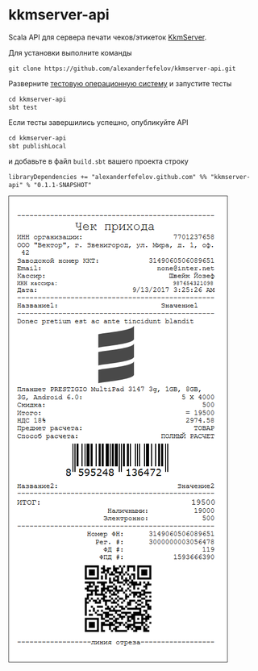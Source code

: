 # kkmserver-api

Scala API для сервера печати чеков/этикеток [KkmServer](https://kkmserver.ru/KkmServer).

Для установки выполните команды

    git clone https://github.com/alexanderfefelov/kkmserver-api.git
    
Разверните [тестовую операционную систему](extra/kkmserver/vagrant/README.md) и запустите тесты 

    cd kkmserver-api
    sbt test

Если тесты завершились успешно, опубликуйте API

    cd kkmserver-api
    sbt publishLocal

и добавьте в файл `build.sbt` вашего проекта строку

    libraryDependencies += "alexanderfefelov.github.com" %% "kkmserver-api" % "0.1.1-SNAPSHOT"

![Кассовый чек](doc/sales-check.png)
